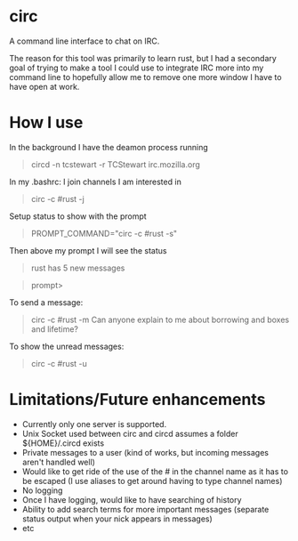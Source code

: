 circ
====

A command line interface to chat on IRC.

The reason for this tool was primarily to learn rust, but I had a secondary goal of trying to make a tool I could use to integrate IRC more into my command line to hopefully allow me to remove one more window I have to have open at work.

How I use
====

In the background I have the deamon process running
 > circd -n tcstewart -r TCStewart irc.mozilla.org

In my .bashrc:
I join channels I am interested in
 > circ -c \#rust -j

Setup status to show with the prompt
 > PROMPT_COMMAND="circ -c \#rust -s"
 
Then above my prompt I will see the status
 > rust has 5 new messages

 > prompt> 
 
To send a message:
 > circ -c \#rust -m Can anyone explain to me about borrowing and boxes and lifetime?
 
To show the unread messages:
 > circ -c \#rust -u


Limitations/Future enhancements
====
* Currently only one server is supported.
* Unix Socket used between circ and circd assumes a folder ${HOME}/.circd exists
* Private messages to a user (kind of works, but incoming messages aren't handled well)
* Would like to get ride of the use of the # in the channel name as it has to be escaped (I use aliases to get around having to type channel names)
* No logging
* Once I have logging, would like to have searching of history
* Ability to add search terms for more important messages (separate status output when your nick appears in messages)
* etc
